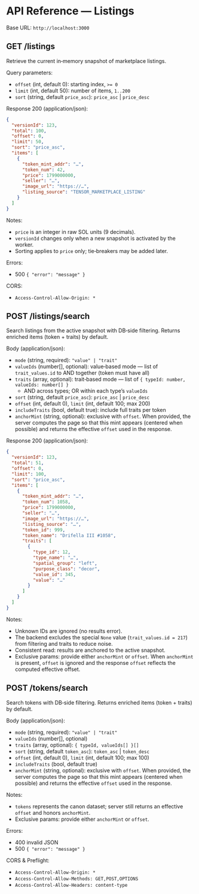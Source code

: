 # API Reference — Listings

Base URL: `http://localhost:3000`

## GET /listings

Retrieve the current in‑memory snapshot of marketplace listings.

Query parameters:

- `offset` (int, default 0): starting index, `>= 0`
- `limit` (int, default 50): number of items, `1..200`
- `sort` (string, default `price_asc`): `price_asc` | `price_desc`

Response 200 (application/json):

```json
{
  "versionId": 123,
  "total": 100,
  "offset": 0,
  "limit": 50,
  "sort": "price_asc",
  "items": [
    {
      "token_mint_addr": "…",
      "token_num": 42,
      "price": 1799000000,
      "seller": "…",
      "image_url": "https://…",
      "listing_source": "TENSOR_MARKETPLACE_LISTING"
    }
  ]
}
```

Notes:

- `price` is an integer in raw SOL units (9 decimals).
- `versionId` changes only when a new snapshot is activated by the worker.
- Sorting applies to `price` only; tie‑breakers may be added later.

Errors:

- 500 `{ "error": "message" }`

CORS:

- `Access-Control-Allow-Origin: *`

## POST /listings/search

Search listings from the active snapshot with DB‑side filtering. Returns enriched items (token + traits) by default.

Body (application/json):

- `mode` (string, required): `"value" | "trait"`
- `valueIds` (number[], optional): value‑based mode — list of `trait_values.id` to AND together (token must have all)
- `traits` (array, optional): trait‑based mode — list of `{ typeId: number, valueIds: number[] }`
  - AND across types; OR within each type’s `valueIds`
- `sort` (string, default `price_asc`): `price_asc` | `price_desc`
- `offset` (int, default 0), `limit` (int, default 100; max 200)
- `includeTraits` (bool, default true): include full traits per token
- `anchorMint` (string, optional): exclusive with `offset`. When provided, the server computes the page so that this mint appears (centered when possible) and returns the effective `offset` used in the response.

Response 200 (application/json):

```json
{
  "versionId": 123,
  "total": 51,
  "offset": 0,
  "limit": 100,
  "sort": "price_asc",
  "items": [
    {
      "token_mint_addr": "…",
      "token_num": 1058,
      "price": 1799000000,
      "seller": "…",
      "image_url": "https://…",
      "listing_source": "…",
      "token_id": 999,
      "token_name": "Drifella III #1058",
      "traits": [
        {
          "type_id": 12,
          "type_name": "…",
          "spatial_group": "left",
          "purpose_class": "decor",
          "value_id": 345,
          "value": "…"
        }
      ]
    }
  ]
}
```

Notes:

- Unknown IDs are ignored (no results error).
- The backend excludes the special `None` value (`trait_values.id = 217`) from filtering and traits to reduce noise.
- Consistent read: results are anchored to the active snapshot.
- Exclusive params: provide either `anchorMint` or `offset`. When `anchorMint` is present, `offset` is ignored and the response `offset` reflects the computed effective offset.

## POST /tokens/search

Search tokens with DB‑side filtering. Returns enriched items (token + traits) by default.

Body (application/json):

- `mode` (string, required): `"value" | "trait"`
- `valueIds` (number[], optional)
- `traits` (array, optional): `{ typeId, valueIds[] }[]`
- `sort` (string, default `token_asc`): `token_asc` | `token_desc`
- `offset` (int, default 0), `limit` (int, default 100; max 100)
- `includeTraits` (bool, default true)
- `anchorMint` (string, optional): exclusive with `offset`. When provided, the server computes the page so that this mint appears (centered when possible) and returns the effective `offset` used in the response.

Notes:

- `tokens` represents the canon dataset; server still returns an effective `offset` and honors `anchorMint`.
- Exclusive params: provide either `anchorMint` or `offset`.

Errors:

- 400 invalid JSON
- 500 `{ "error": "message" }`

CORS & Preflight:

- `Access-Control-Allow-Origin: *`
- `Access-Control-Allow-Methods: GET,POST,OPTIONS`
- `Access-Control-Allow-Headers: content-type`
